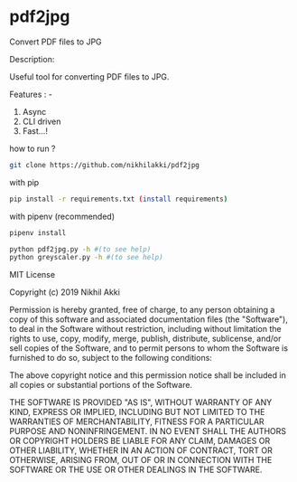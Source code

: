 # pdf2jpg
Convert PDF files to JPG

Description: 

Useful tool for converting PDF files to JPG.

Features : -

1. Async 
2. CLI driven
3. Fast...!


how to run ?

```bash
git clone https://github.com/nikhilakki/pdf2jpg
```
with pip
```bash
pip install -r requirements.txt (install requirements)
```
with pipenv (recommended)
```bash
pipenv install
```
```bash
python pdf2jpg.py -h #(to see help)
python greyscaler.py -h #(to see help)
```

MIT License

Copyright (c) 2019 Nikhil Akki

Permission is hereby granted, free of charge, to any person obtaining a copy
of this software and associated documentation files (the "Software"), to deal
in the Software without restriction, including without limitation the rights
to use, copy, modify, merge, publish, distribute, sublicense, and/or sell
copies of the Software, and to permit persons to whom the Software is
furnished to do so, subject to the following conditions:

The above copyright notice and this permission notice shall be included in all
copies or substantial portions of the Software.

THE SOFTWARE IS PROVIDED "AS IS", WITHOUT WARRANTY OF ANY KIND, EXPRESS OR
IMPLIED, INCLUDING BUT NOT LIMITED TO THE WARRANTIES OF MERCHANTABILITY,
FITNESS FOR A PARTICULAR PURPOSE AND NONINFRINGEMENT. IN NO EVENT SHALL THE
AUTHORS OR COPYRIGHT HOLDERS BE LIABLE FOR ANY CLAIM, DAMAGES OR OTHER
LIABILITY, WHETHER IN AN ACTION OF CONTRACT, TORT OR OTHERWISE, ARISING FROM,
OUT OF OR IN CONNECTION WITH THE SOFTWARE OR THE USE OR OTHER DEALINGS IN THE
SOFTWARE.
